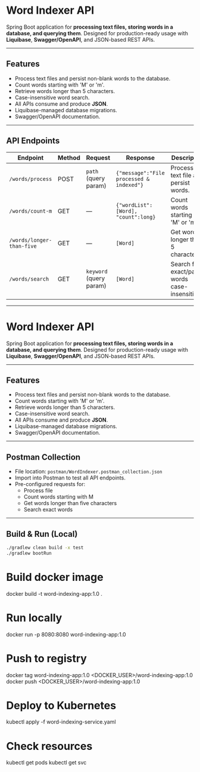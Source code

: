 # Word Indexer API

Spring Boot application for **processing text files, storing words in a database, and querying them**. Designed for production-ready usage with **Liquibase**, **Swagger/OpenAPI**, and JSON-based REST APIs.

---

## Features

- Process text files and persist non-blank words to the database.
- Count words starting with 'M' or 'm'.
- Retrieve words longer than 5 characters.
- Case-insensitive word search.
- All APIs consume and produce **JSON**.
- Liquibase-managed database migrations.
- Swagger/OpenAPI documentation.

---

## API Endpoints

| Endpoint | Method | Request | Response | Description |
|----------|--------|---------|----------|-------------|
| `/words/process` | POST | `path` (query param) | `{"message":"File processed & indexed"}` | Process a text file and persist words. |
| `/words/count-m` | GET | — | `{"wordList":[Word], "count":long}` | Count words starting with 'M' or 'm'. |
| `/words/longer-than-five` | GET | — | `[Word]` | Get words longer than 5 characters. |
| `/words/search` | GET | `keyword` (query param) | `[Word]` | Search for exact/partial words case-insensitive. |

---

# Word Indexer API

Spring Boot application for **processing text files, storing words in a database, and querying them**. Designed for production-ready usage with **Liquibase**, **Swagger/OpenAPI**, and JSON-based REST APIs.

---

## Features

- Process text files and persist non-blank words to the database.
- Count words starting with 'M' or 'm'.
- Retrieve words longer than 5 characters.
- Case-insensitive word search.
- All APIs consume and produce **JSON**.
- Liquibase-managed database migrations.
- Swagger/OpenAPI documentation.

---

## Postman Collection

- File location: `postman/WordIndexer.postman_collection.json`
- Import into Postman to test all API endpoints.
- Pre-configured requests for:
    - Process file
    - Count words starting with M
    - Get words longer than five characters
    - Search exact words

---
## Build & Run (Local)

```bash
./gradlew clean build -x test
./gradlew bootRun
```

# Build docker image
docker build -t word-indexing-app:1.0 .

# Run locally
docker run -p 8080:8080 word-indexing-app:1.0

# Push to registry
docker tag word-indexing-app:1.0 <DOCKER_USER>/word-indexing-app:1.0
docker push <DOCKER_USER>/word-indexing-app:1.0

# Deploy to Kubernetes
kubectl apply -f word-indexing-service.yaml

# Check resources
kubectl get pods
kubectl get svc